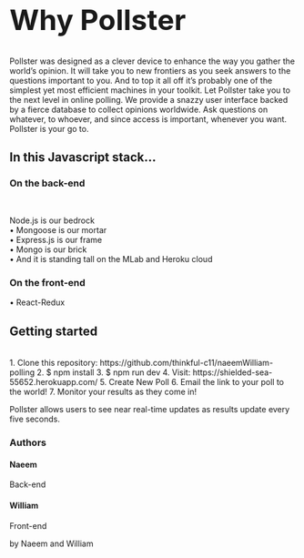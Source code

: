 <h1 style="font-size: 50px">Why Pollster</h1>



Pollster was designed as a clever device to enhance the way you gather the world’s opinion. It will take you to new frontiers as you seek answers to the questions important to you. And to top it all off it’s probably one of the simplest yet most efficient machines in your toolkit. Let Pollster take you to the next level in online polling. We provide a snazzy user interface backed by a fierce database to collect opinions worldwide. Ask questions on whatever, to whoever, and since access is important, whenever you want. Pollster is your go to.

<h2>In this Javascript stack…</h2>

<h3>On the back-end</h3><br>

Node.js is our bedrock<br>
•	Mongoose is our mortar<br>
•	Express.js is our frame<br>
•	Mongo is our brick<br>
•	And it is standing tall on the MLab and Heroku cloud<br> 

<h3>On the front-end</h3>
•	React-Redux<br>

<h2>Getting started</h2><br>
1.	Clone this repository: https://github.com/thinkful-c11/naeemWilliam-polling
2.	$ npm install
3.	$ npm run dev
4.	Visit: https://shielded-sea-55652.herokuapp.com/
5.	Create New Poll
6.	Email the link to your poll to the world!
7.	Monitor your results as they come in!


Pollster allows users to see near real-time updates as results update every five seconds.

<h3>Authors</h3>
<h4>Naeem</h4><span>Back-end</span>
<h4>William</h4><span>Front-end</span>

by Naeem and William
